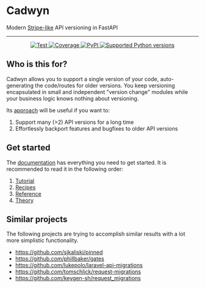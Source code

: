 # Cadwyn

Modern [Stripe-like](https://stripe.com/blog/api-versioning) API versioning in FastAPI

---

<p align="center">
<a href="https://github.com/zmievsa/cadwyn/actions?query=workflow%3ATests+event%3Apush+branch%3Amain" target="_blank">
    <img src="https://github.com/zmievsa/cadwyn/actions/workflows/test.yaml/badge.svg?branch=main&event=push" alt="Test">
</a>
<a href="https://codecov.io/gh/ovsyanka83/cadwyn" target="_blank">
    <img src="https://img.shields.io/codecov/c/github/ovsyanka83/cadwyn?color=%2334D058" alt="Coverage">
</a>
<a href="https://pypi.org/project/cadwyn/" target="_blank">
    <img alt="PyPI" src="https://img.shields.io/pypi/v/cadwyn?color=%2334D058&label=pypi%20package" alt="Package version">
</a>
<a href="https://pypi.org/project/cadwyn/" target="_blank">
    <img src="https://img.shields.io/pypi/pyversions/cadwyn?color=%2334D058" alt="Supported Python versions">
</a>
</p>

## Who is this for?

Cadwyn allows you to support a single version of your code, auto-generating the code/routes for older versions. You keep versioning encapsulated in small and independent "version change" modules while your business logic knows nothing about versioning.

Its [approach](./docs/theory.md#ii-migration-based-response-building) will be useful if you want to:

1. Support many (>2) API versions for a long time
2. Effortlessly backport features and bugfixes to older API versions

## Get started

The [documentation](https://docs.cadwyn.dev) has everything you need to get started. It is recommended to read it in the following order:

1. [Tutorial](https://docs.cadwyn.dev/tutorial/)
2. [Recipes](https://docs.cadwyn.dev/recipes/)
3. [Reference](https://docs.cadwyn.dev/reference/)
4. [Theory](https://docs.cadwyn.dev/theory/) <!-- TODO: Move section about cadwyn's approach to the beginning and move other approaches and "how we got here" to another article  -->

## Similar projects

The following projects are trying to accomplish similar results with a lot more simplistic functionality.

- <https://github.com/sjkaliski/pinned>
- <https://github.com/phillbaker/gates>
- <https://github.com/lukepolo/laravel-api-migrations>
- <https://github.com/tomschlick/request-migrations>
- <https://github.com/keygen-sh/request_migrations>
